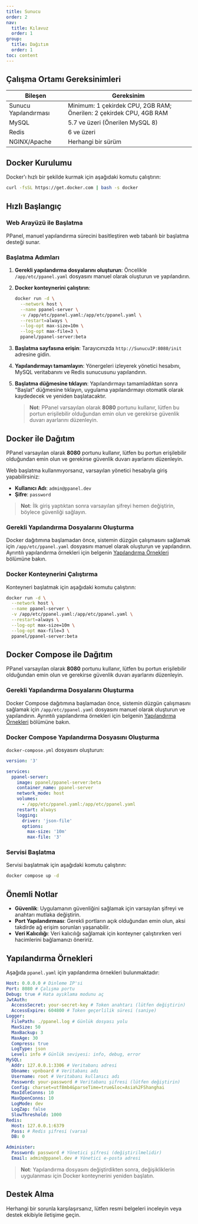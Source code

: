 ```yaml
---
title: Sunucu
order: 2
nav:
  title: Kılavuz
  order: 1
group:
  title: Dağıtım
  order: 1
toc: content
---
```


## Çalışma Ortamı Gereksinimleri

| Bileşen           | Gereksinim                                  |
| ---------------- | ------------------------------------------- |
| Sunucu Yapılandırması | Minimum: 1 çekirdek CPU, 2GB RAM; Önerilen: 2 çekirdek CPU, 4GB RAM |
| MySQL            | 5.7 ve üzeri (Önerilen MySQL 8)            |
| Redis            | 6 ve üzeri                                  |
| NGINX/Apache     | Herhangi bir sürüm                          |

## Docker Kurulumu

Docker'ı hızlı bir şekilde kurmak için aşağıdaki komutu çalıştırın:

```sh
curl -fsSL https://get.docker.com | bash -s docker
```

## Hızlı Başlangıç

### Web Arayüzü ile Başlatma

PPanel, manuel yapılandırma sürecini basitleştiren web tabanlı bir başlatma desteği sunar.

### Başlatma Adımları

1. **Gerekli yapılandırma dosyalarını oluşturun**: Öncelikle `/app/etc/ppanel.yaml` dosyasını manuel olarak oluşturun ve yapılandırın.

2. **Docker konteynerini çalıştırın**:

   ```sh
   docker run -d \
     --network host \
     --name ppanel-server \
     -v /app/etc/ppanel.yaml:/app/etc/ppanel.yaml \
     --restart=always \
     --log-opt max-size=10m \
     --log-opt max-file=3 \
     ppanel/ppanel-server:beta
   ```

3. **Başlatma sayfasına erişin**: Tarayıcınızda `http://SunucuIP:8080/init` adresine gidin.

4. **Yapılandırmayı tamamlayın**: Yönergeleri izleyerek yönetici hesabını, MySQL veritabanını ve Redis sunucusunu yapılandırın.

5. **Başlatma düğmesine tıklayın**: Yapılandırmayı tamamladıktan sonra "Başlat" düğmesine tıklayın, uygulama yapılandırmayı otomatik olarak kaydedecek ve yeniden başlatacaktır.

   > **Not**: PPanel varsayılan olarak **8080** portunu kullanır, lütfen bu portun erişilebilir olduğundan emin olun ve gerekirse güvenlik duvarı ayarlarını düzenleyin.

## Docker ile Dağıtım

PPanel varsayılan olarak **8080** portunu kullanır, lütfen bu portun erişilebilir olduğundan emin olun ve gerekirse güvenlik duvarı ayarlarını düzenleyin.

Web başlatma kullanmıyorsanız, varsayılan yönetici hesabıyla giriş yapabilirsiniz:

- **Kullanıcı Adı**: `admin@ppanel.dev`
- **Şifre**: `password`

> **Not**: İlk giriş yaptıktan sonra varsayılan şifreyi hemen değiştirin, böylece güvenliği sağlayın.

### Gerekli Yapılandırma Dosyalarını Oluşturma

Docker dağıtımına başlamadan önce, sistemin düzgün çalışmasını sağlamak için `/app/etc/ppanel.yaml` dosyasını manuel olarak oluşturun ve yapılandırın. Ayrıntılı yapılandırma örnekleri için belgenin [Yapılandırma Örnekleri](#yapılandırma-örnekleri) bölümüne bakın.

### Docker Konteynerini Çalıştırma

Konteyneri başlatmak için aşağıdaki komutu çalıştırın:

```sh
docker run -d \
  --network host \
  --name ppanel-server \
  -v /app/etc/ppanel.yaml:/app/etc/ppanel.yaml \
  --restart=always \
  --log-opt max-size=10m \
  --log-opt max-file=3 \
  ppanel/ppanel-server:beta
```

## Docker Compose ile Dağıtım

PPanel varsayılan olarak **8080** portunu kullanır, lütfen bu portun erişilebilir olduğundan emin olun ve gerekirse güvenlik duvarı ayarlarını düzenleyin.

### Gerekli Yapılandırma Dosyalarını Oluşturma

Docker Compose dağıtımına başlamadan önce, sistemin düzgün çalışmasını sağlamak için `/app/etc/ppanel.yaml` dosyasını manuel olarak oluşturun ve yapılandırın. Ayrıntılı yapılandırma örnekleri için belgenin [Yapılandırma Örnekleri](#yapılandırma-örnekleri) bölümüne bakın.

### Docker Compose Yapılandırma Dosyasını Oluşturma

`docker-compose.yml` dosyasını oluşturun:

```yaml
version: '3'

services:
  ppanel-server:
    image: ppanel/ppanel-server:beta
    container_name: ppanel-server
    network_mode: host
    volumes:
      - /app/etc/ppanel.yaml:/app/etc/ppanel.yaml
    restart: always
    logging:
      driver: 'json-file'
      options:
        max-size: '10m'
        max-file: '3'
```

### Servisi Başlatma

Servisi başlatmak için aşağıdaki komutu çalıştırın:

```sh
docker compose up -d
```

## Önemli Notlar

- **Güvenlik**: Uygulamanın güvenliğini sağlamak için varsayılan şifreyi ve anahtarı mutlaka değiştirin.
- **Port Yapılandırması**: Gerekli portların açık olduğundan emin olun, aksi takdirde ağ erişim sorunları yaşanabilir.
- **Veri Kalıcılığı**: Veri kalıcılığı sağlamak için konteyner çalıştırırken veri hacimlerini bağlamanızı öneririz.

## Yapılandırma Örnekleri

Aşağıda `ppanel.yaml` için yapılandırma örnekleri bulunmaktadır:

```yaml
Host: 0.0.0.0 # Dinleme IP'si
Port: 8080 # Çalışma portu
Debug: true # Hata ayıklama modunu aç
JwtAuth:
  AccessSecret: your-secret-key # Token anahtarı (lütfen değiştirin)
  AccessExpire: 604800 # Token geçerlilik süresi (saniye)
Logger:
  FilePath: ./ppanel.log # Günlük dosyası yolu
  MaxSize: 50
  MaxBackup: 3
  MaxAge: 30
  Compress: true
  LogType: json
  Level: info # Günlük seviyesi: info, debug, error
MySQL:
  Addr: 127.0.0.1:3306 # Veritabanı adresi
  Dbname: vpnboard # Veritabanı adı
  Username: root # Veritabanı kullanıcı adı
  Password: your-password # Veritabanı şifresi (lütfen değiştirin)
  Config: charset=utf8mb4&parseTime=true&loc=Asia%2FShanghai
  MaxIdleConns: 10
  MaxOpenConns: 10
  LogMode: dev
  LogZap: false
  SlowThreshold: 1000
Redis:
  Host: 127.0.0.1:6379
  Pass: # Redis şifresi (varsa)
  DB: 0

Administer:
  Password: password # Yönetici şifresi (değiştirilmelidir)
  Email: admin@ppanel.dev # Yönetici e-posta adresi
```

> **Not**: Yapılandırma dosyasını değiştirdikten sonra, değişikliklerin uygulanması için Docker konteynerini yeniden başlatın.

## Destek Alma

Herhangi bir sorunla karşılaşırsanız, lütfen resmi belgeleri inceleyin veya destek ekibiyle iletişime geçin.

